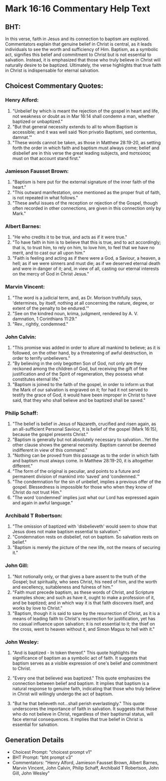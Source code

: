 # Mark 16:16 Commentary Help Text

## BHT:
In this verse, faith in Jesus and its connection to baptism are explored. Commentators explain that genuine belief in Christ is central, as it leads individuals to see the worth and sufficiency of Him. Baptism, as a symbolic act, signifies this belief and commitment to Christ but is not essential to salvation. Instead, it is emphasized that those who truly believe in Christ will naturally desire to be baptized. Ultimately, the verse highlights that true faith in Christ is indispensable for eternal salvation.

## Choicest Commentary Quotes:
### Henry Alford:
1. "Unbelief by which is meant the rejection of the gospel in heart and life, not weakness or doubt as in Mar 16:14 shall condemn a man, whether baptized or unbaptized." 
2. "But that general necessity extends to all to whom Baptism is accessible; and it was well said ‘Non privatio Baptismi, sed contemtus, damnat.’"
3. "These words cannot be taken, as those in Matthew 28:19-20, as setting forth the order in which faith and baptism must always come; belief and disbelief are in this verse the great leading subjects, and πιστεύσας must on that account stand first."

### Jamieson Fausset Brown:
1. "Baptism is here put for the external signature of the inner faith of the heart."
2. "This outward manifestation, once mentioned as the proper fruit of faith, is not repeated in what follows."
3. "These awful issues of the reception or rejection of the Gospel, though often recorded in other connections, are given in this connection only by Mark."

### Albert Barnes:
1. "He who credits it to be true, and acts as if it were true." 
2. "To have faith in him is to believe that this is true, and to act accordingly; that is, to trust him, to rely on him, to love him, to feel that we have no merit, and to cast our all upon him."
3. "Faith is feeling and acting as if there were a God, a Saviour, a heaven, a hell; as if we were sinners and must die; as if we deserved eternal death and were in danger of it; and, in view of all, casting our eternal interests on the mercy of God in Christ Jesus."

### Marvin Vincent:
1. "The word is a judicial term, and, as Dr. Morison truthfully says, 'determines, by itself, nothing at all concerning the nature, degree, or extent of the penalty to be endured.'"
2. "See on the kindred noun, krima, judgment, rendered by A. V. damnation, 1 Corinthians 11:29."
3. "Rev., rightly, condemned."

### John Calvin:
1. "This promise was added in order to allure all mankind to believe; as it is followed, on the other hand, by a threatening of awful destruction, in order to terrify unbelievers."
2. "By believing in the only begotten Son of God, not only are they reckoned among the children of God, but receiving the gift of free justification and of the Spirit of regeneration, they possess what constitutes eternal life."
3. "Baptism is joined to the faith of the gospel, in order to inform us that the Mark of our salvation is engraved on it; for had it not served to testify the grace of God, it would have been improper in Christ to have said, that they who shall believe and be baptized shall be saved."

### Philip Schaff:
1. "The belief is belief in Jesus of Nazareth, crucified and risen again, as an all-sufficient Personal Saviour, It is belief of the gospel (Mark 16:15), because the gospel presents Christ."
2. "Baptism is generally but not absolutely necessary to salvation...Yet the other clause shows the general necessity. Baptism cannot be deemed indifferent in view of this command."
3. "Nothing can be proved from this passage as to the order in which faith and baptism must always come. In Matthew 28:19-20, it is altogether different."
4. "The form of the original is peculiar, and points to a future and permanent division of mankind into ‘saved’ and ‘condemned.’"
5. "The condemnation for the sin of unbelief, implies a previous offer of the gospel. Blessedness is impossible for those who when they know of Christ do not trust Him."
6. "The word ‘condemned’ implies just what our Lord has expressed again and again in awful language."

### Archibald T Robertson:
1. "The omission of baptized with 'disbelieveth' would seem to show that Jesus does not make baptism essential to salvation."
2. "Condemnation rests on disbelief, not on baptism. So salvation rests on belief."
3. "Baptism is merely the picture of the new life, not the means of securing it."

### John Gill:
1. "Not notionally only, or that gives a bare assent to the truth of the Gospel; but spiritually, who sees Christ, his need of him, and the worth and excellency, suitableness and fulness of him."
2. "Faith must precede baptism, as these words of Christ, and Scripture examples show; and such as have it, ought to make a profession of it, and be baptized; and in which way it is that faith discovers itself, and works by love to Christ."
3. "Baptism, though it is said to save by the resurrection of Christ, as it is a means of leading faith to Christ's resurrection for justification, yet has no casual influence upon salvation; it is not essential to it; the thief on the cross, went to heaven without it, and Simon Magus to hell with it."

### John Wesley:
1. "And is baptized - In token thereof." This quote highlights the significance of baptism as a symbolic act of faith. It suggests that baptism serves as a visible expression of one's belief and commitment to Christ.

2. "Every one that believed was baptized." This quote emphasizes the connection between belief and baptism. It implies that baptism is a natural response to genuine faith, indicating that those who truly believe in Christ will willingly undergo the act of baptism.

3. "But he that believeth not...shall perish everlastingly." This quote underscores the importance of faith in salvation. It suggests that those who do not believe in Christ, regardless of their baptismal status, will face eternal consequences. It implies that true belief in Christ is essential for salvation.


## Generation Details
- Choicest Prompt: "choicest prompt v1"
- BHT Prompt: "bht prompt v3"
- Commentators: "Henry Alford, Jamieson Fausset Brown, Albert Barnes, Marvin Vincent, John Calvin, Philip Schaff, Archibald T Robertson, John Gill, John Wesley"
